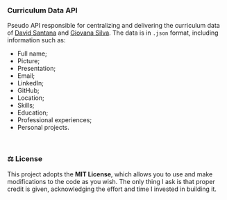 ### Curriculum Data API

Pseudo API responsible for centralizing and delivering the curriculum data of [David Santana](https://github.com/davidsantana06) and [Giovana Silva](https://github.com/DiovanaS). The data is in `.json` format, including information such as:
- Full name;
- Picture;
- Presentation;
- Email;
- LinkedIn;
- GitHub;
- Location;
- Skills;
- Education;
- Professional experiences;
- Personal projects.

<br />



### :balance_scale: License

This project adopts the **MIT License**, which allows you to use and make modifications to the code as you wish. The only thing I ask is that proper credit is given, acknowledging the effort and time I invested in building it.